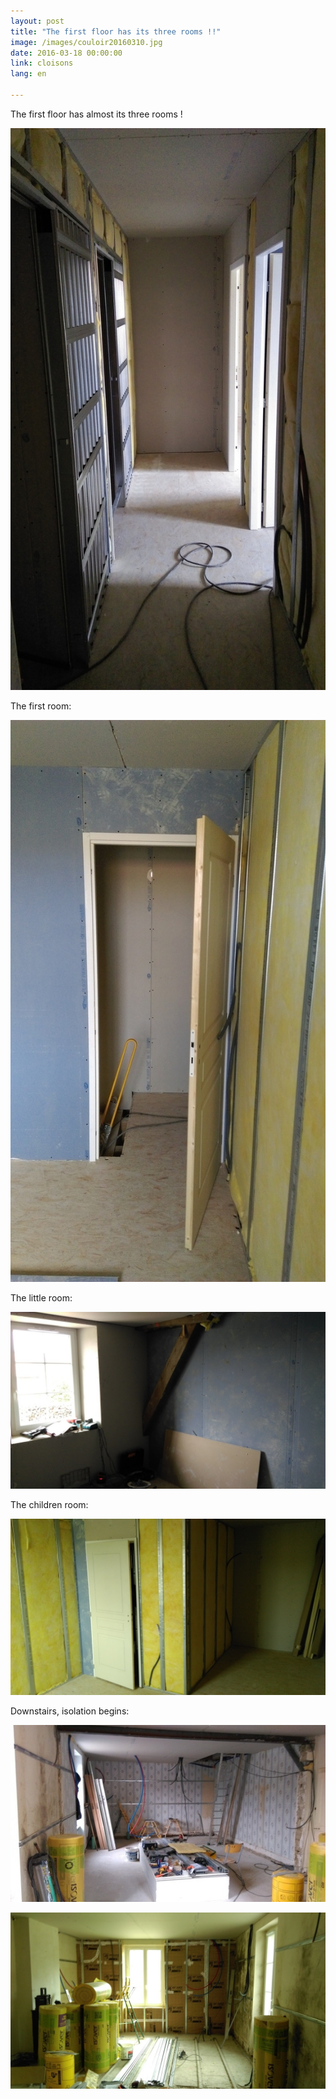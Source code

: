 ```yaml
---
layout: post
title: "The first floor has its three rooms !!"
image: /images/couloir20160310.jpg
date: 2016-03-18 00:00:00
link: cloisons
lang: en

---
```


The first floor has almost its three rooms !


![](/images/couloir20160310.jpg)

The first room:

![](/images/ch1-20160310.jpg)

The little room:

![](/images/ch2-20160310.jpg)

The children room:

![](/images/ch3-20160310.jpg)

Downstairs, isolation begins:

![](/images/rdc20160310.jpg)

![](/images/rdc2-20160310.jpg)


